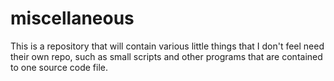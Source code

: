 # miscellaneous
This is a repository that will contain various little things that I don't feel need their own repo, such as small scripts and other programs that are contained to one source code file.
